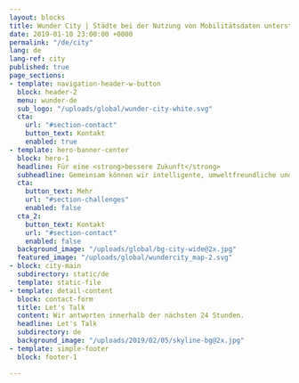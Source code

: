 ```yaml
---
layout: blocks
title: Wunder City | Städte bei der Nutzung von Mobilitätsdaten unterstützen
date: 2019-01-10 23:00:00 +0000
permalink: "/de/city"
lang: de
lang-ref: city
published: true
page_sections:
- template: navigation-header-w-button
  block: header-2
  menu: wunder-de
  sub_logo: "/uploads/global/wunder-city-white.svg"
  cta:
    url: "#section-contact"
    button_text: Kontakt
    enabled: true
- template: hero-banner-center
  block: hero-1
  headline: Für eine <strong>bessere Zukunft</strong>
  subheadline: Gemeinsam können wir intelligente, umweltfreundliche und sichere Städte bauen.
  cta:
    button_text: Mehr
    url: "#section-challenges"
    enabled: false
  cta_2:  
    button_text: Kontakt
    url: "#section-contact"
    enabled: false
  background_image: "/uploads/global/bg-city-wide@2x.jpg"
  featured_image: "/uploads/global/wundercity_map-2.svg"
- block: city-main
  subdirectory: static/de
  template: static-file
- template: detail-content
  block: contact-form
  title: Let's Talk
  content: Wir antworten innerhalb der nächsten 24 Stunden.
  headline: Let's Talk
  subdirectory: de
  background_image: "/uploads/2019/02/05/skyline-bg@2x.jpg"
- template: simple-footer
  block: footer-1

---
```

